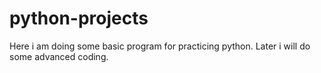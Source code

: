 # python-projects
Here i am doing some basic program for practicing python. Later i will do some advanced coding.

